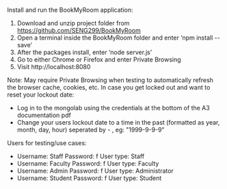 Install and run the BookMyRoom application:

1. Download and unzip project folder from https://github.com/SENG299/BookMyRoom
2. Open a terminal inside the BookMyRoom folder and enter ‘npm install --save’
3. After the packages install, enter ‘node server.js’
4. Go to either Chrome or Firefox and enter Private Browsing 
5. Visit http://localhost:8080

Note: 
May require Private Browsing when testing to automatically refresh the browser cache, cookies, etc.
In case you get locked out and want to reset your lockout date:
 - Log in to the mongolab using the credentials at the bottom of the A3 documentation pdf
 - Change your users lockout date to a time in the past (formatted as year, month, day, hour) seperated by - , eg: "1999-9-9-9"

Users for testing/use cases:
 - Username: Staff     Password: f     User type: Staff
 - Username: Faculty   Password: f     User type: Faculty
 - Username: Admin     Password: f     User type: Administrator
 - Username: Student   Password: f     User type: Student
